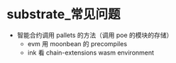 # substrate\_常见问题

- 智能合约调用 pallets 的方法（调用 poe 的模块的存储）
  - evm 用 moonbean 的 precompiles
  - ink 看 chain-extensions wasm environment
